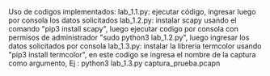 Uso de codigos implementados:
lab_1.1.py: ejecutar código, ingresar luego por consola los datos solicitados
lab_1.2.py: instalar scapy usando el comando "pip3 install scapy", luego ejecutar codigo por consola con permisos de administrador "sudo python3 lab_1.2.py", luego ingresar los datos solicitados por consola
lab_1.3.py: instalar la libreria termcolor usando "pip3 install termcolor", en este codigo se ingresa el nombre de la captura como argumento, Ej : python3 lab_1.3.py captura_prueba.pcapn

